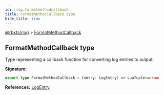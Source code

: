```yaml
---
id: rlog.formatmethodcallback
title: FormatMethodCallback type
hide_title: true
---
```


[@rbxts/rlog](./rlog.md) &gt; [FormatMethodCallback](./rlog.formatmethodcallback.md)

## FormatMethodCallback type

Type representing a callback function for converting log entries to output.

**Signature:**

```typescript
export type FormatMethodCallback = (entry: LogEntry) => LuaTuple<unknown[]>;
```
**References:** [LogEntry](./rlog.logentry.md)
